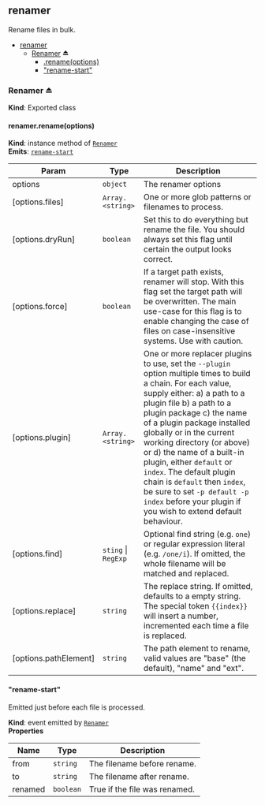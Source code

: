 <a name="module_renamer"></a>

## renamer
Rename files in bulk.


* [renamer](#module_renamer)
    * [Renamer](#exp_module_renamer--Renamer) ⏏
        * [.rename(options)](#module_renamer--Renamer+rename)
        * ["rename-start"](#module_renamer--Renamer+event_rename-start)

<a name="exp_module_renamer--Renamer"></a>

### Renamer ⏏
**Kind**: Exported class  
<a name="module_renamer--Renamer+rename"></a>

#### renamer.rename(options)
**Kind**: instance method of [<code>Renamer</code>](#exp_module_renamer--Renamer)  
**Emits**: [<code>rename-start</code>](#module_renamer--Renamer+event_rename-start)  

| Param | Type | Description |
| --- | --- | --- |
| options | <code>object</code> | The renamer options |
| [options.files] | <code>Array.&lt;string&gt;</code> | One or more glob patterns or filenames to process. |
| [options.dryRun] | <code>boolean</code> | Set this to do everything but rename the file. You should always set this flag until certain the output looks correct. |
| [options.force] | <code>boolean</code> | If a target path exists, renamer will stop. With this flag set the target path will be overwritten. The main use-case for this flag is to enable changing the case of files on case-insensitive systems. Use with caution. |
| [options.plugin] | <code>Array.&lt;string&gt;</code> | One or more replacer plugins to use, set the `--plugin` option multiple times to build a chain. For each value, supply either: a) a path to a plugin file b) a path to a plugin package c) the name of a plugin package installed globally or in the current working directory (or above) or d) the name of a built-in plugin, either `default` or `index`. The default plugin chain is `default` then `index`, be sure to set `-p default -p index` before your plugin if you wish to extend default behaviour. |
| [options.find] | <code>sting</code> \| <code>RegExp</code> | Optional find string (e.g. `one`) or regular expression literal (e.g. `/one/i`). If omitted, the whole filename will be matched and replaced. |
| [options.replace] | <code>string</code> | The replace string. If omitted, defaults to a empty string. The special token `{{index}}` will insert a number, incremented each time a file is replaced. |
| [options.pathElement] | <code>string</code> | The path element to rename, valid values are "base" (the default), "name" and "ext". |

<a name="module_renamer--Renamer+event_rename-start"></a>

#### "rename-start"
Emitted just before each file is processed.

**Kind**: event emitted by [<code>Renamer</code>](#exp_module_renamer--Renamer)  
**Properties**

| Name | Type | Description |
| --- | --- | --- |
| from | <code>string</code> | The filename before rename. |
| to | <code>string</code> | The filename after rename. |
| renamed | <code>boolean</code> | True if the file was renamed. |

